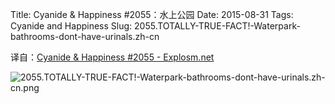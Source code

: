 Title: Cyanide & Happiness #2055：水上公园
Date: 2015-08-31
Tags: Cyanide and Happiness
Slug: 2055.TOTALLY-TRUE-FACT!-Waterpark-bathrooms-dont-have-urinals.zh-cn

译自：[Cyanide & Happiness #2055 - Explosm.net](http://explosm.net/comics/2055/)


![2055.TOTALLY-TRUE-FACT!-Waterpark-bathrooms-dont-have-urinals.zh-cn.png](/static/images/comics/2055.TOTALLY-TRUE-FACT!-Waterpark-bathrooms-dont-have-urinals.zh-cn.png)

